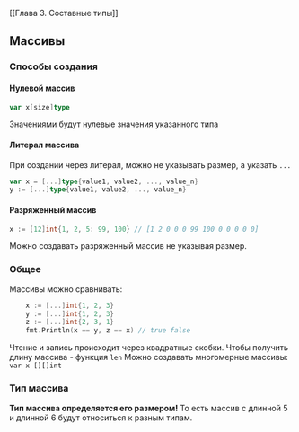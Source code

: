 [[Глава 3. Составные типы]]
## Массивы
### Способы создания
#### Нулевой массив
```go
var x[size]type
```
Значениями будут нулевые значения указанного типа
#### Литерал массива
При создании через литерал, можно не указывать размер, а указать `...`
```go
var x = [...]type{value1, value2, ..., value_n}
y := [...]type{value1, value2, ..., value_n}
```
#### Разряженный массив
```go
x := [12]int{1, 2, 5: 99, 100} // [1 2 0 0 0 99 100 0 0 0 0 0]
```
Можно создавать разряженный массив не указывая размер.

### Общее
Массивы можно сравнивать:
```go
    x := [...]int{1, 2, 3}
    y := [...]int{1, 2, 3}
    z := [...]int{2, 3, 1}
    fmt.Println(x == y, z == x) // true false
```

Чтение и запись происходит через квадратные скобки. 
Чтобы получить длину массива - функция `len`
Можно создавать многомерные массивы: `var x [][]int`
### Тип массива
**Тип массива определяется его размером!** То есть массив с длинной 5 и длинной 6 будут относиться к разным типам. 